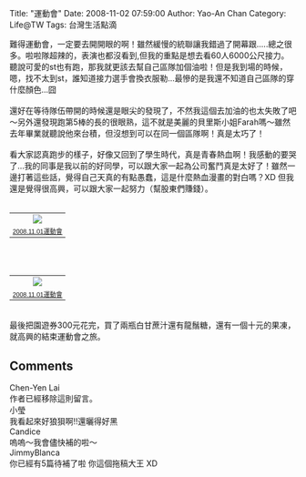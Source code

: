 Title: "運動會"
Date: 2008-11-02 07:59:00
Author: Yao-An Chan
Category: Life@TW
Tags: 台灣生活點滴


<div class='post'>
難得運動會，一定要去開開眼的啊！雖然緩慢的統聯讓我錯過了開幕跟.....總之很多。啦啦隊超辣的，表演也都沒看到,但我的重點是想去看60人6000公尺接力。聽說可愛的st也有跑，那我就更該去幫自己區隊加個油啦！但是我到場的時候，嗯，找不太到st，誰知道接力選手會換衣服勒...最慘的是我還不知道自己區隊的穿什麼顏色...囧<br /><br />還好在等待隊伍帶開的時候還是眼尖的發現了，不然我這個去加油的也太失敗了吧～另外還發現跑第5棒的長的很眼熟，這不就是美麗的貝里斯小姐Farah嗎～雖然去年畢業就聽說他來台積，但沒想到可以在同一個區隊啊！真是太巧了！<br /><br />看大家認真跑步的樣子，好像又回到了學生時代，真是青春熱血啊！我感動的要哭了...我的同事是我以前的好同學，可以跟大家一起為公司奮鬥真是太好了！雖然一邊打著這些話，覺得自己天真的有點愚蠢，這是什麼熱血漫畫的對白嗎？XD 但我還是覺得很高興，可以跟大家一起努力（幫股東們賺錢）。<br /><br /><table style="width: auto; text-align: left; margin-left: auto; margin-right: auto;"><tbody><tr align="center"><td><a href="http://picasaweb.google.com/lh/photo/AAWHbHddbytJAuKMzV9bAw"><img src="http://lh4.ggpht.com/_mvtDPM7iODU/SQ7rWI-d4NI/AAAAAAAABQY/2d-k0pxvqyo/s400/DSC00035.JPG" /></a></td></tr><tr><td style="font-family: arial,sans-serif; font-size: 11px; text-align: right;"> <a href="http://picasaweb.google.com/yaoanchan/20081101">2008.11.01運動會</a></td></tr></tbody></table><br /><br /><table style="width: auto; text-align: left; margin-left: auto; margin-right: auto;"><tbody><tr align="center"><td><a href="http://picasaweb.google.com/lh/photo/fdtJBZ3LMyet5GZf0kDbEg"><img src="http://lh5.ggpht.com/_mvtDPM7iODU/SQ7rZqOIzRI/AAAAAAAABQg/3xQJ80IbqtU/s400/DSC00036.JPG" /></a></td></tr><tr><td style="font-family: arial,sans-serif; font-size: 11px; text-align: right;"> <a href="http://picasaweb.google.com/yaoanchan/20081101">2008.11.01運動會</a></td></tr></tbody></table><br />最後把園遊券300元花完，買了兩瓶白甘蔗汁還有龍鬚糖，還有一個十元的果凍，就高興的結束運動會之旅。</div>
<h2>Comments</h2>
<div class='comments'>
<div class='comment'>
<div class='author'>Chen-Yen Lai</div>
<div class='content'>
作者已經移除這則留言。</div>
</div>
<div class='comment'>
<div class='author'>小瑩</div>
<div class='content'>
我看起來好狼狽啊!!還曬得好黑</div>
</div>
<div class='comment'>
<div class='author'>Candice</div>
<div class='content'>
嗚嗚～我會儘快補的啦～</div>
</div>
<div class='comment'>
<div class='author'>JimmyBlanca</div>
<div class='content'>
你已經有5篇待補了啦  你這個拖稿大王 XD</div>
</div>
</div>
